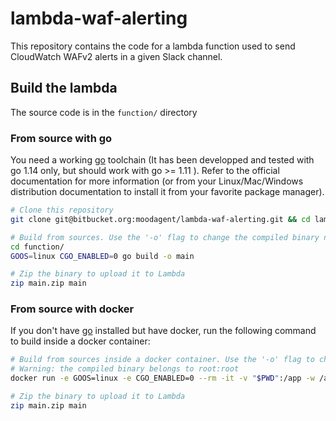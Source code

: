 # lambda-waf-alerting

This repository contains the code for a lambda function used to send CloudWatch WAFv2 alerts in a given Slack channel.

## Build the lambda

The source code is in the `function/` directory

### From source with go

You need a working [go](https://golang.org/doc/install) toolchain (It has been developped and tested with go 1.14 only, but should work with go >= 1.11 ). Refer to the official documentation for more information (or from your Linux/Mac/Windows distribution documentation to install it from your favorite package manager).

```sh
# Clone this repository
git clone git@bitbucket.org:moodagent/lambda-waf-alerting.git && cd lambda-waf-alerting

# Build from sources. Use the '-o' flag to change the compiled binary name
cd function/
GOOS=linux CGO_ENABLED=0 go build -o main

# Zip the binary to upload it to Lambda
zip main.zip main
```

### From source with docker

If you don't have [go](https://golang.org/) installed but have docker, run the following command to build inside a docker container:

```sh
# Build from sources inside a docker container. Use the '-o' flag to change the compiled binary name
# Warning: the compiled binary belongs to root:root
docker run -e GOOS=linux -e CGO_ENABLED=0 --rm -it -v "$PWD":/app -w /app golang:1.14 go build -o main

# Zip the binary to upload it to Lambda
zip main.zip main
```